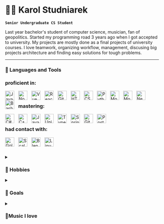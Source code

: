 # 🕺🏻 Karol Studniarek

**`Senior Undergraduate CS Student`**


Last year bachelor's student of computer science, musician, fan of geopolitics. Started my programming road 3 years ago when I got accepted to university. My projects are mostly done as a final projects of university courses. I love teamwork, organizing workflow, management, discusing big projects architecture and finding easy solutions for  tough problems.

---

### 🧰 Languages and Tools
<h3> proficient in: </h3>
<img align="left" alt="JavaScript" width="30px" style="padding-right:10px;" src="https://cdn.jsdelivr.net/gh/devicons/devicon/icons/javascript/javascript-plain.svg" />
<img align="left" alt="NodeJS" width="30px" style="padding-right:10px;" src="https://cdn.jsdelivr.net/gh/devicons/devicon/icons/nodejs/nodejs-original.svg" />
<img align="left" alt="Vue" width="30px" style="padding-right:10px;" src="https://cdn.jsdelivr.net/gh/devicons/devicon@latest/icons/vuejs/vuejs-original.svg" />
<img align="left" alt="React" width="30px" style="padding-right:10px;" src="https://cdn.jsdelivr.net/gh/devicons/devicon/icons/react/react-original.svg" />
<img align="left" alt="Git" width="30px" style="padding-right:10px;" src="https://cdn.jsdelivr.net/gh/devicons/devicon/icons/git/git-original.svg" />
<img align="left" alt="HTML" width="30px" style="padding-right:10px;" src="https://cdn.jsdelivr.net/gh/devicons/devicon/icons/html5/html5-plain.svg" />
<img align="left" alt="CSS" width="30px" style="padding-right:10px;" src="https://cdn.jsdelivr.net/gh/devicons/devicon/icons/css3/css3-plain.svg" />
<img align="left" alt="Python" width="30px" style="padding-right:10px;" src="https://cdn.jsdelivr.net/gh/devicons/devicon/icons/python/python-plain.svg" />
<img align="left" alt="MongoDB" width="30px" style="padding-right:10px;" src="https://cdn.jsdelivr.net/gh/devicons/devicon@latest/icons/mongodb/mongodb-original.svg" />
<img align="left" alt="MongoDB" width="30px" style="padding-right:10px;" src="https://cdn.jsdelivr.net/gh/devicons/devicon@latest/icons/docker/docker-original.svg" />
<img align="left" alt="Neo4j" width="30px" style="padding-right:10px;" src="https://cdn.jsdelivr.net/gh/devicons/devicon@latest/icons/neo4j/neo4j-original.svg" />
<img align="left" alt="Bash" width="30px" style="padding-right:10px;" src="https://cdn.jsdelivr.net/gh/devicons/devicon/icons/bash/bash-original.svg" />
<br>
<h3> mastering: </h3>
<img align="left" alt="C#" width="30px" style="padding-right:10px;" 
src="https://cdn.jsdelivr.net/gh/devicons/devicon@latest/icons/csharp/csharp-original.svg"/>
<img align="left" alt="C++" width="30px" style="padding-right:10px;" src="https://cdn.jsdelivr.net/gh/devicons/devicon@latest/icons/cplusplus/cplusplus-plain.svg" />
<img align="left" alt="Java" width="30px" style="padding-right:10px;" src="https://cdn.jsdelivr.net/gh/devicons/devicon/icons/java/java-original.svg"/>
<img align="left" alt="Unity" width="30px" style="padding-right:10px;" src="https://cdn.jsdelivr.net/gh/devicons/devicon@latest/icons/unity/unity-original.svg" />
<img align="left" alt="TypeScript" width="30px" style="padding-right:10px;" src="https://cdn.jsdelivr.net/gh/devicons/devicon/icons/typescript/typescript-plain.svg" />
<img align="left" alt="Spring" width="30px" style="padding-right:10px;" src="https://cdn.jsdelivr.net/gh/devicons/devicon/icons/spring/spring-original.svg" />
<img align="left" alt="GitHub" width="30px" style="padding-right:10px;" src="https://cdn.jsdelivr.net/gh/devicons/devicon@latest/icons/github/github-original.svg" />
<img align="left" alt="PostgreSQL" width="30px" style="padding-right:10px;" src="https://cdn.jsdelivr.net/gh/devicons/devicon@latest/icons/postgresql/postgresql-original.svg" />
<br>
<h3> had contact with: </h3>
<img align="left" alt="Golang" width="30px" style="padding-right:10px;" src="https://cdn.jsdelivr.net/gh/devicons/devicon@latest/icons/go/go-original.svg" />
<img align="left" alt="Scala" width="30px" style="padding-right:10px;" src="https://cdn.jsdelivr.net/gh/devicons/devicon@latest/icons/scala/scala-original.svg" />
<img align="left" alt="Blender" width="30px" style="padding-right:10px;" src="https://cdn.jsdelivr.net/gh/devicons/devicon@latest/icons/blender/blender-original.svg" />
<img align="left" alt="Linux" width="30px" style="padding-right:10px;" src="https://cdn.jsdelivr.net/gh/devicons/devicon/icons/linux/linux-original.svg" />
<br />

#
<details>
 <summary><h3>🤌 Hobbies</h3></summary>
  🧗🏻 Indoor climbing
  <br>
  🎸 Music playing & production
  <br>
  ⛷ Ski
  <br>
  👨🏻‍🍳 Cooking & tasting 
</details>
<details>
 <summary><h3>🏹 Goals</h3></summary>
  🏢 Find an internship and my first job!!
  <br>
  💿 Record an LP
  <br>
  🇫🇷 Learn French
  <br>
  💪 Lift 60kg on bench
</details>
<details>
 <summary><h3>🎵Music I love</h3></summary>
 <a href="https://open.spotify.com/artist/6XYvaoDGE0VmRt83Jss9Sn?si=MM0P9I6WRZ-zq5iGfLGXQA"> King gizzard & the lizzard wizzard</a><br>
 <a href="https://open.spotify.com/artist/44XzG6GoJZNtkIGW19hsUK?si=7q54zpH_SjqDl_lGLS3Uwg"> Tommy Cash</a><br>
 <a href="https://open.spotify.com/album/5umfbilwNkvJaWgOoMXnMk?si=JViVYriITAuC0u5jyFXUHA"> Best of Andrzej Zaucha</a><br>
 <a href="https://open.spotify.com/artist/2YZyLoL8N0Wb9xBt1NhZWg?si=c43da2309b124037"> Kendrick Lamar</a><br>
</details>
